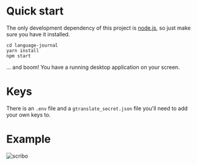 # Quick start

The only development dependency of this project is [node.js](https://nodejs.org), so just make sure you have it installed.

```
cd language-journal
yarn install
npm start
```
... and boom! You have a running desktop application on your screen.

# Keys

There is an `.env` file and a `gtranslate_secret.json` file you'll need to add your own keys to.

# Example

![scribo](https://user-images.githubusercontent.com/317671/42974128-00419e30-8b84-11e8-8b1f-22de84509bf2.gif)

